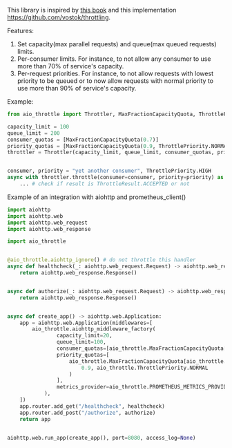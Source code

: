 This library is inspired by [this book](https://landing.google.com/sre/sre-book/chapters/handling-overload/) and this implementation https://github.com/vostok/throttling.

Features:
1. Set capacity(max parallel requests) and queue(max queued requests) limits.
1. Per-consumer limits. For instance, to not allow any consumer to use more than 70% of service's capacity.
1. Per-request priorities. For instance, to not allow requests with lowest priority to be queued or to now allow requests with normal priority to use more than 90% of service's capacity. 

Example:
```python
from aio_throttle import Throttler, MaxFractionCapacityQuota, ThrottlePriority, ThrottleResult

capacity_limit = 100
queue_limit = 200
consumer_quotas = [MaxFractionCapacityQuota(0.7)]
priority_quotas = [MaxFractionCapacityQuota(0.9, ThrottlePriority.NORMAL)]
throttler = Throttler(capacity_limit, queue_limit, consumer_quotas, priority_quotas)


consumer, priority = "yet another consumer", ThrottlePriority.HIGH
async with throttler.throttle(consumer=consumer, priority=priority) as result:
    ... # check if result is ThrottleResult.ACCEPTED or not
```

Example of an integration with aiohttp and prometheus_client()
```python
import aiohttp
import aiohttp.web
import aiohttp.web_request
import aiohttp.web_response

import aio_throttle


@aio_throttle.aiohttp_ignore() # do not throttle this handler 
async def healthcheck(_: aiohttp.web_request.Request) -> aiohttp.web_response.Response:
    return aiohttp.web_response.Response()


async def authorize(_: aiohttp.web_request.Request) -> aiohttp.web_response.Response:
    return aiohttp.web_response.Response()


async def create_app() -> aiohttp.web.Application:
    app = aiohttp.web.Application(middlewares=[
        aio_throttle.aiohttp_middleware_factory(
                capacity_limit=20,
                queue_limit=100,
                consumer_quotas=[aio_throttle.MaxFractionCapacityQuota[str](0.7)],
                priority_quotas=[
                    aio_throttle.MaxFractionCapacityQuota[aio_throttle.ThrottlePriority](
                        0.9, aio_throttle.ThrottlePriority.NORMAL
                    )
                ],
                metrics_provider=aio_throttle.PROMETHEUS_METRICS_PROVIDER,
            ),
    ])
    app.router.add_get("/healthcheck", healthcheck)
    app.router.add_post("/authorize", authorize)
    return app


aiohttp.web.run_app(create_app(), port=8080, access_log=None)
```
